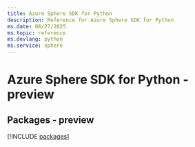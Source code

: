```yaml
---
title: Azure Sphere SDK for Python
description: Reference for Azure Sphere SDK for Python
ms.date: 08/27/2025
ms.topic: reference
ms.devlang: python
ms.service: sphere
---
```

# Azure Sphere SDK for Python - preview
## Packages - preview
[!INCLUDE [packages](sphere-index.md)]